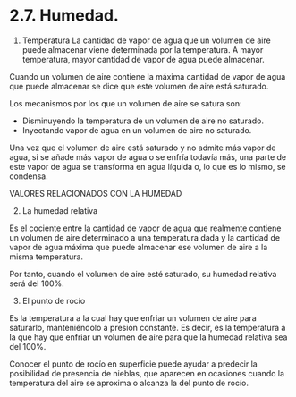 
# 2.7. Humedad.

1. Temperatura
La cantidad de vapor de agua que un volumen de aire puede almacenar viene determinada por la temperatura. A mayor temperatura, mayor cantidad de vapor de agua puede almacenar.

Cuando un volumen de aire contiene la máxima cantidad de vapor de agua que puede almacenar se dice que este volumen de aire está saturado.

Los mecanismos por los que un volumen de aire se satura son:
- Disminuyendo la temperatura de un volumen de aire no saturado.
- Inyectando vapor de agua en un volumen de aire no saturado.

Una vez que el volumen de aire está saturado y no admite más vapor de agua, si se añade más vapor de agua o se enfría todavía más, una parte de este vapor de agua se transforma en agua líquida o, lo que es lo mismo, se condensa.

VALORES RELACIONADOS CON LA HUMEDAD

2. La humedad relativa

Es el cociente entre la cantidad de vapor de agua que realmente contiene un volumen de aire determinado a una temperatura dada y la cantidad de vapor de agua máxima que puede almacenar ese volumen de aire a la misma temperatura.

Por tanto, cuando el volumen de aire esté saturado, su humedad relativa será del 100%.

3. El punto de rocío

Es la temperatura a la cual hay que enfriar un volumen de aire para saturarlo, manteniéndolo a presión constante. Es decir, es la temperatura a la que hay que enfriar un volumen de aire para que la humedad relativa sea del 100%.

Conocer el punto de rocío en superficie puede ayudar a predecir la posibilidad de presencia de nieblas, que aparecen en ocasiones cuando la temperatura del aire se aproxima o alcanza la del punto de rocío.

